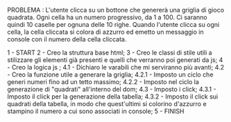 PROBLEMA : L'utente clicca su un bottone che genererà una griglia di gioco quadrata. Ogni cella ha un numero progressivo, da 1 a 100. Ci saranno quindi 10 caselle per ognuna delle 10 righe. Quando l'utente clicca su ogni cella, la cella cliccata si colora di azzurro ed emetto un messaggio in console con il numero della cella cliccata.

1 - START
2 - Creo la struttura base html;
3 - Creo le classi di stile utili a stilizzare gli elementi già presenti e quelli che verranno poi generati da js;
4 - Creo la logica js ;
    4.1 - Dichiaro le varabili che mi serviranno più avanti;
    4.2 - Creo la funzione utile a generare la griglia;
        4.2.1 - Imposto un ciclo che generi numeri fino ad un tetto massimo;
        4.2.2 - Imposto nel ciclo la generazione di "quadrati" all'interno del dom;
    4.3 - Imposto i click;
        4.3.1 - Imposto il click per la generazione della tabella;
        4.3.2 - Imposto il click sui quadrati della tabella, in modo che quest'ultimi si colorino d'azzurro e stampino il numero a cui sono associati in console;
5 - FINISH
